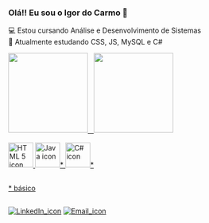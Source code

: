 ### Olá!!  Eu sou o Igor do Carmo 👋

💻 Estou cursando Análise e Desenvolvimento de Sistemas<br>
🌱 Atualmente estudando CSS, JS, MySQL e C#<br>

<!--
- 🔭 I’m currently working on ...
- 🌱 I’m currently learning ...
- 👯 I’m looking to collaborate on ...
- 🤔 I’m looking for help with ...
- 💬 Ask me about ...
- 📫 How to reach me: ...
- 😄 Pronouns: ...
- ⚡ Fun fact: ...
-->
<div>
  <a href="https://github.com/icarso">
  <img height='160em' src='https://github-readme-stats.vercel.app/api?username=icarso&count_private=true&theme=tokyonight'/> &nbsp;
  <img height='160em' src='https://github-readme-stats.vercel.app/api/top-langs/?username=icarso&layout=compact&langs_count=16&count_private=false&theme=tokyonight'/>
</div>
<br> 
<div>
  <img height="50em" src="https://cdn.jsdelivr.net/gh/devicons/devicon/icons/html5/html5-plain-wordmark.svg" alt="HTML 5 icon" />
  <img height="50em" src="https://cdn.jsdelivr.net/gh/devicons/devicon/icons/java/java-original-wordmark.svg" alt="Java icon"/>*
  <img height="50em" src="https://cdn.jsdelivr.net/gh/devicons/devicon/icons/csharp/csharp-original.svg"  alt="C# icon"/>*
</div>
  
##
  
<div>  
  <p>
    * básico<br>
    
  </p>
</div>
  
##
  
<div>
  <a href="https://www.linkedin.com/in/igordocarmo/" target="_blank"><img src="https://img.shields.io/badge/LinkedIn-0077B5?style=for-the-badge&logo=linkedin&logoColor=white" alt="LinkedIn_icon"/ target="_blank"></a>
  <a href="mailto:carmosigor@gmail.com" target="_blank"><img src="https://img.shields.io/badge/Gmail-D14836?style=for-the-badge&logo=gmail&logoColor=white"     alt="Email_icon"></a>
<div>
